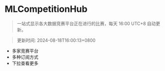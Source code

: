 # MLCompetitionHub

> 一站式显示各大数据竞赛平台正在进行的比赛，每天 16:00 UTC+8 自动更新。
  
> 更新时间: 2024-08-18T16:00:13+0800 

* 多家竞赛平台
* 多种订阅方式
* 下拉查看更多